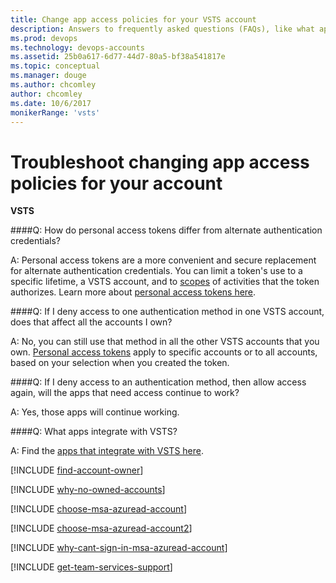 ```yaml
---
title: Change app access policies for your VSTS account
description: Answers to frequently asked questions (FAQs), like what apps integrate with VSTS, how personal access tokens differ from alt authentication credentials and more
ms.prod: devops
ms.technology: devops-accounts
ms.assetid: 25b0a617-6d77-44d7-80a5-bf38a541817e
ms.topic: conceptual
ms.manager: douge
ms.author: chcomley
author: chcomley
ms.date: 10/6/2017
monikerRange: 'vsts'
---
```

#   Troubleshoot changing app access policies for your account

**VSTS**

<a name="Oauth"></a>

####Q:   How do personal access tokens differ from alternate authentication credentials?

A:  Personal access tokens are a more convenient and 
secure replacement for alternate authentication credentials. 
You can limit a token's use to a specific lifetime, 
a VSTS account, 
and to [scopes](https://www.visualstudio.com/integrate/get-started/Authentication/oauth#scopes) 
of activities that the token authorizes. Learn more about 
[personal access tokens here](use-personal-access-tokens-to-authenticate.md).

####Q:  If I deny access to one authentication method in one VSTS account, does that affect all the accounts I own?

A:  No, you can still use that method in all the other VSTS accounts that you own. 
[Personal access tokens](use-personal-access-tokens-to-authenticate.md) apply to specific accounts 
or to all accounts, based on your selection when you created the token.

####Q:  If I deny access to an authentication method, then allow access again, will the apps that need access continue to work?

A:  Yes, those apps will continue working.

####Q:  What apps integrate with VSTS?

A:  Find the [apps that integrate with VSTS here](https://marketplace.visualstudio.com/VSTS).

<a name="find-owner"></a>

[!INCLUDE [find-account-owner](../_shared/qa-find-account-owner.md)]

[!INCLUDE [why-no-owned-accounts](../_shared/qa-why-no-owned-accounts.md)]

<a name="ChooseOrgAcctMSAcct"></a>

[!INCLUDE [choose-msa-azuread-account](../_shared/qa-choose-msa-azuread-account.md)]

[!INCLUDE [choose-msa-azuread-account2](../_shared/qa-choose-msa-azuread-account2.md)]

[!INCLUDE [why-cant-sign-in-msa-azuread-account](../_shared/qa-why-cant-sign-in-msa-azuread-account.md)]

<a name="get-support"></a>

[!INCLUDE [get-team-services-support](../_shared/qa-get-vsts-support.md)]
